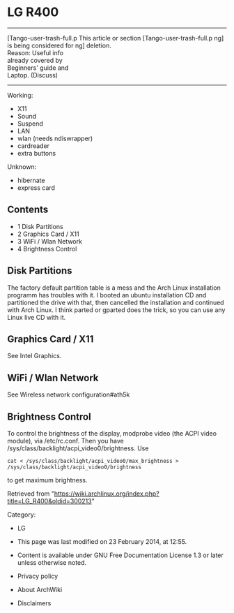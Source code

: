 LG R400
=======

  ------------------------ ------------------------ ------------------------
  [Tango-user-trash-full.p This article or section  [Tango-user-trash-full.p
  ng]                      is being considered for  ng]
                           deletion.                
                           Reason: Useful info      
                           already covered by       
                           Beginners' guide and     
                           Laptop. (Discuss)        
  ------------------------ ------------------------ ------------------------

Working:

-   X11
-   Sound
-   Suspend
-   LAN
-   wlan (needs ndiswrapper)
-   cardreader
-   extra buttons

Unknown:

-   hibernate
-   express card

Contents
--------

-   1 Disk Partitions
-   2 Graphics Card / X11
-   3 WiFi / Wlan Network
-   4 Brightness Control

Disk Partitions
---------------

The factory default partition table is a mess and the Arch Linux
installation programm has troubles with it. I booted an ubuntu
installation CD and partitioned the drive with that, then cancelled the
installation and continued with Arch Linux. I think parted or gparted
does the trick, so you can use any Linux live CD with it.

Graphics Card / X11
-------------------

See Intel Graphics.

WiFi / Wlan Network
-------------------

See Wireless network configuration#ath5k

Brightness Control
------------------

To control the brightness of the display, modprobe video (the ACPI video
module), via /etc/rc.conf. Then you have
/sys/class/backlight/acpi_video0/brightness. Use

    cat < /sys/class/backlight/acpi_video0/max_brightness > /sys/class/backlight/acpi_video0/brightness

to get maximum brightness.

Retrieved from
"https://wiki.archlinux.org/index.php?title=LG_R400&oldid=300213"

Category:

-   LG

-   This page was last modified on 23 February 2014, at 12:55.
-   Content is available under GNU Free Documentation License 1.3 or
    later unless otherwise noted.
-   Privacy policy
-   About ArchWiki
-   Disclaimers
